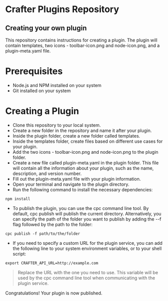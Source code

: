 # Crafter Plugins Repository

## Creating your own plugin

This repository contains instructions for creating a plugin. The plugin will contain templates, two icons - toolbar-icon.png and node-icon.png, and a plugin-meta.yaml file.

# Prerequisites

* Node.js and NPM installed on your system
* Git installed on your system

# Creating a Plugin

* Clone this repository to your local system.
* Create a new folder in the repository and name it after your plugin.
* Inside the plugin folder, create a new folder called templates.
* Inside the templates folder, create files based on different use cases for your plugin.
* Add the two icons - toolbar-icon.png and node-icon.png to the plugin folder.
* Create a new file called plugin-meta.yaml in the plugin folder. This file will contain all the information about your plugin, such as the name, description, and version number.
* Fill out the plugin-meta.yaml file with your plugin information.
* Open your terminal and navigate to the plugin directory.
* Run the following command to install the necessary dependencies:
 ```
 npm install
 ```

* To publish the plugin, you can use the cpc command line tool. By default, cpc publish will publish the current directory. Alternatively, you can specify the path of the folder you want to publish by adding the --f flag followed by the path to the folder:
```
cpc publish -f path/to/the/folder
```
* If you need to specify a custom URL for the plugin service, you can add the following line to your system environment variables, or to your shell script:
```
export CRAFTER_API_URL=http://example.com
```
>Replace the URL with the one you need to use. This variable will be used by the cpc command line tool when communicating with the plugin service.

Congratulations! Your plugin is now published.
